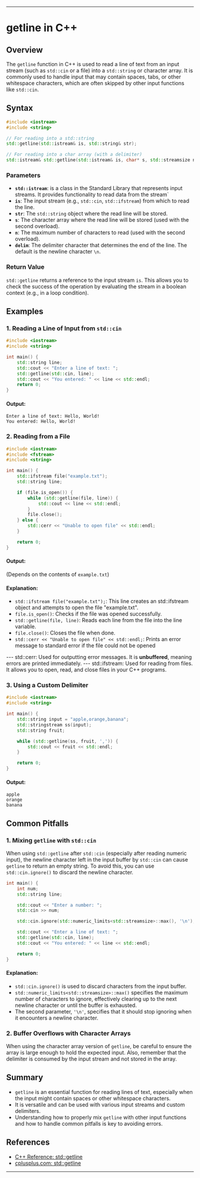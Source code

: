 

---

# getline in C++

## Overview

The `getline` function in C++ is used to read a line of text from an input stream (such as `std::cin` or a file) into a `std::string` or character array. It is commonly used to handle input that may contain spaces, tabs, or other whitespace characters, which are often skipped by other input functions like `std::cin`.

## Syntax

```cpp
#include <iostream>
#include <string>

// For reading into a std::string
std::getline(std::istream& is, std::string& str);

// For reading into a char array (with a delimiter)
std::istream& std::getline(std::istream& is, char* s, std::streamsize n, char delim = '\n');
```

### Parameters
- **`std::istream`**: is a class in the Standard Library that represents input streams. It provides functionality to read data from the stream`
- **`is`**: The input stream (e.g., `std::cin`, `std::ifstream`) from which to read the line.
- **`str`**: The `std::string` object where the read line will be stored.
- **`s`**: The character array where the read line will be stored (used with the second overload).
- **`n`**: The maximum number of characters to read (used with the second overload).
- **`delim`**: The delimiter character that determines the end of the line. The default is the newline character `\n`.

### Return Value

`std::getline` returns a reference to the input stream `is`. This allows you to check the success of the operation by evaluating the stream in a boolean context (e.g., in a loop condition).

## Examples

### 1. Reading a Line of Input from `std::cin`

```cpp
#include <iostream>
#include <string>

int main() {
    std::string line;
    std::cout << "Enter a line of text: ";
    std::getline(std::cin, line);
    std::cout << "You entered: " << line << std::endl;
    return 0;
}
```

#### Output:

```
Enter a line of text: Hello, World!
You entered: Hello, World!
```

### 2. Reading from a File

```cpp
#include <iostream>
#include <fstream>
#include <string>

int main() {
    std::ifstream file("example.txt");
    std::string line;

    if (file.is_open()) {
        while (std::getline(file, line)) {
            std::cout << line << std::endl;
        }
        file.close();
    } else {
        std::cerr << "Unable to open file" << std::endl;
    }

    return 0;
}
```

#### Output:
(Depends on the contents of `example.txt`)
#### Explanation:

- `std::ifstream file("example.txt");`: This line creates an std::ifstream object and attempts to open the file "example.txt".
- `file.is_open()`: Checks if the file was opened successfully.
- `std::getline(file, line)`: Reads each line from the file into the line variable.
- `file.close()`: Closes the file when done.
- `std::cerr << "Unable to open file" << std::endl;`: Prints an error message to standard error if the file could not be opened

--- std::cerr: Used for outputting error messages. It is **unbuffered**, meaning errors are printed immediately.
--- std::ifstream: Used for reading from files. It allows you to open, read, and close files in your C++ programs.


### 3. Using a Custom Delimiter

```cpp
#include <iostream>
#include <string>

int main() {
    std::string input = "apple,orange,banana";
    std::stringstream ss(input);
    std::string fruit;

    while (std::getline(ss, fruit, ',')) {
        std::cout << fruit << std::endl;
    }

    return 0;
}
```

#### Output:

```
apple
orange
banana
```

## Common Pitfalls

### 1. Mixing `getline` with `std::cin`

When using `std::getline` after `std::cin` (especially after reading numeric input), the newline character left in the input buffer by `std::cin` can cause `getline` to return an empty string. To avoid this, you can use `std::cin.ignore()` to discard the newline character.

```cpp
int main() {
    int num;
    std::string line;

    std::cout << "Enter a number: ";
    std::cin >> num;

    std::cin.ignore(std::numeric_limits<std::streamsize>::max(), '\n'); // Discard leftover newline

    std::cout << "Enter a line of text: ";
    std::getline(std::cin, line);
    std::cout << "You entered: " << line << std::endl;

    return 0;
}
```
#### Explanation:
- `std::cin.ignore()` is used to discard characters from the input buffer.
- `std::numeric_limits<std::streamsize>::max()` specifies the maximum number of characters to ignore, effectively clearing up to the next newline character or until the buffer is exhausted.
- The second parameter, `'\n'`, specifies that it should stop ignoring when it encounters a newline character.


### 2. Buffer Overflows with Character Arrays

When using the character array version of `getline`, be careful to ensure the array is large enough to hold the expected input. Also, remember that the delimiter is consumed by the input stream and not stored in the array.

## Summary

- `getline` is an essential function for reading lines of text, especially when the input might contain spaces or other whitespace characters.
- It is versatile and can be used with various input streams and custom delimiters.
- Understanding how to properly mix `getline` with other input functions and how to handle common pitfalls is key to avoiding errors.

## References

- [C++ Reference: std::getline](https://en.cppreference.com/w/cpp/string/basic_string/getline)
- [cplusplus.com: std::getline](http://www.cplusplus.com/reference/string/string/getline/)

--- 
